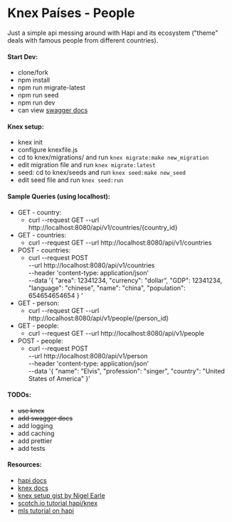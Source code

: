 # Knex Países - People
Just a simple api messing around with Hapi and its ecosystem ("theme" deals with famous people from different countries).

#### Start Dev:
- clone/fork
- npm install
- npm run migrate-latest
- npm run seed
- npm run dev
- can view [swagger docs](http://localhost:8080/documentation)

#### Knex setup:
- knex init
- configure knexfile.js
- cd to knex/migrations/ and run `knex migrate:make new_migration`
- edit migration file and run `knex migrate:latest`
- seed: cd to knex/seeds and run `knex seed:make new_seed`
- edit seed file and run `knex seed:run`


#### Sample Queries (using localhost):
- GET - country:
    - curl --request GET --url http://localhost:8080/api/v1/countries/{country_id}
- GET - countries:
    - curl --request GET --url http://localhost:8080/api/v1/countries
- POST - countries:
    - curl --request POST \
        --url http://localhost:8080/api/v1/countries \
        --header 'content-type: application/json' \
        --data '{
      		"area": 12341234,
      		"currency": "dollar",
      		"GDP": 12341234,
      		"language": "chinese",
      		"name": "china",
      		"population": 654654654654
      	}
      '        
- GET - person:
    - curl --request GET --url http://localhost:8080/api/v1/people/{person_id}
- GET - people:
    - curl --request GET --url http://localhost:8080/api/v1/people
- POST - people:
    - curl --request POST \
        --url http://localhost:8080/api/v1/person \
        --header 'content-type: application/json' \
        --data '{
      	"name": "Elvis",
      	"profession": "singer",
      	"country": "United States of America"
      }'


#### TODOs:
- ~~use knex~~
- ~~add swagger docs~~
- add logging
- add caching
- add prettier
- add tests


#### Resources:
- [hapi docs](https://hapijs.com/)
- [knex docs](https://knexjs.org)
- [knex setup gist by Nigel Earle](https://gist.github.com/NigelEarle/80150ff1c50031e59b872baf0e474977)
- [scotch.io tutorial hapi/knex](https://scotch.io/tutorials/making-a-restful-api-with-hapi-js)
- [mls tutorial on hapi](https://labs.mlssoccer.com/how-to-be-a-hapi-developer-8bb844b3d6a)
